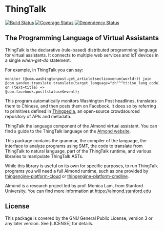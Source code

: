 # ThingTalk

[![Build Status](https://travis-ci.org/Stanford-Mobisocial-IoT-Lab/ThingTalk.svg?branch=master)](https://travis-ci.org/Stanford-Mobisocial-IoT-Lab/ThingTalk) [![Coverage Status](https://coveralls.io/repos/github/Stanford-Mobisocial-IoT-Lab/ThingTalk/badge.svg?branch=master)](https://coveralls.io/github/Stanford-Mobisocial-IoT-Lab/ThingTalk?branch=master) [![Dependency Status](https://david-dm.org/Stanford-Mobisocial-IoT-Lab/ThingTalk/status.svg)](https://david-dm.org/Stanford-Mobisocial-IoT-Lab/ThingTalk)

## The Programming Language of Virtual Assistants

ThingTalk is the declarative (rule-based) distributed programming
language for virtual assistants. It connects to multiple web services
and IoT devices in a single _when-get-do_ statement.

For example, in ThingTalk you can say:
```
monitor (@com.washingtonpost.get_article(section=enum(world))) join @com.yandex.translate.translate(target_language="zh"^^tt:iso_lang_code) on (text=title) =>
@com.facebook.post(status=$event);
```

This program automatically monitors Washington Post headlines, translates them to Chinese, and then posts them on Facebook.
It does so by referring to primitives defined in [Thingpedia](https://thingpedia.stanford.edu), an open-source crowdsourced repository of APIs and metadata.

ThingTalk the language component of the Almond virtual assistant.
You can find a guide to the ThingTalk language on the [Almond website](https://almond.stanford.edu/thingpedia/developers/thingtalk-intro.md).

This package contains the grammar, the compiler of the language,
the interface to analyze programs using SMT, the code to translate
from ThingTalk to natural language, part of the ThingTalk runtime,
and various libraries to manipulate ThingTalk ASTs.

While this library is useful on its own for specific purposes, to
run ThingTalk programs you will need a full Almond runtime, such
as one provided by [thingengine-platform-cloud](thingengine-platform-cloud)
or [thingengine-platform-cmdline](thingengine-platform-cmdline).

Almond is a research project led by prof. Monica Lam,
from Stanford University.  You can find more information at
<https://almond.stanford.edu>

## License

This package is covered by the GNU General Public License, version 3
or any later version. See [LICENSE] for details.

